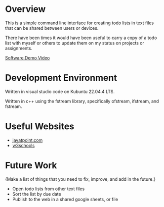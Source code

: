 # Overview

This is a simple command line interface for creating todo lists in text files that can be shared between users or devices.

There have been times it would have been useful to carry a copy of a todo list with myself or others to update them on my status on projects or assignments.

[Software Demo Video](http://youtube.link.goes.here)

# Development Environment

Written in visual studio code on Kubuntu 22.04.4 LTS.

Written in c++ using the fstream library, specifically ofstream, ifstream, and fstream.

# Useful Websites

- [javatpoint.com](https://www.javatpoint.com/cpp-date-and-time)
- [w3schools](https://www.w3schools.com/cpp/cpp_files.asp)

# Future Work

{Make a list of things that you need to fix, improve, and add in the future.}

- Open todo lists from other text files
- Sort the list by due date
- Publish to the web in a shared google sheets, or file